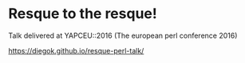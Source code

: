 # Resque to the resque!

Talk delivered at YAPCEU::2016 (The european perl conference 2016)

https://diegok.github.io/resque-perl-talk/
